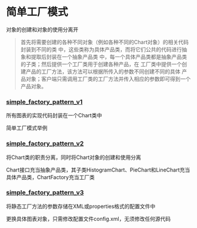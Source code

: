 # 简单工厂模式

对象的创建和对象的使用分离开

> 首先将需要创建的各种不同对象（例如各种不同的Chart对象）的相关代码封装到不同的类
中，这些类称为具体产品类，而将它们公共的代码进行抽象和提取后封装在一个抽象产品类
中，每一个具体产品类都是抽象产品类的子类；然后提供一个工厂类用于创建各种产品，在
工厂类中提供一个创建产品的工厂方法，该方法可以根据所传入的参数不同创建不同的具体
产品对象；客户端只需调用工厂类的工厂方法并传入相应的参数即可得到一个产品对象。

### [simple_factory_pattern_v1](v1)

所有图表的实现代码封装在一个Chart类中

简单工厂模式举例

### [simple_factory_pattern_v2](v2)

将Chart类的职责分离，同时将Chart对象的创建和使用分离

Chart接口充当抽象产品类，其子类HistogramChart、PieChart和LineChart充当具体产品类，ChartFactory充当工厂类

### [simple_factory_pattern_v3](v3)

将静态工厂方法的参数存储在XML或properties格式的配置文件中

更换具体图表对象，只需修改配置文件config.xml，无须修改任何源代码